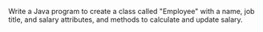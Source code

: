 Write a Java program to create a class called "Employee" with a name, job title, and salary attributes, and methods to calculate and update salary.
